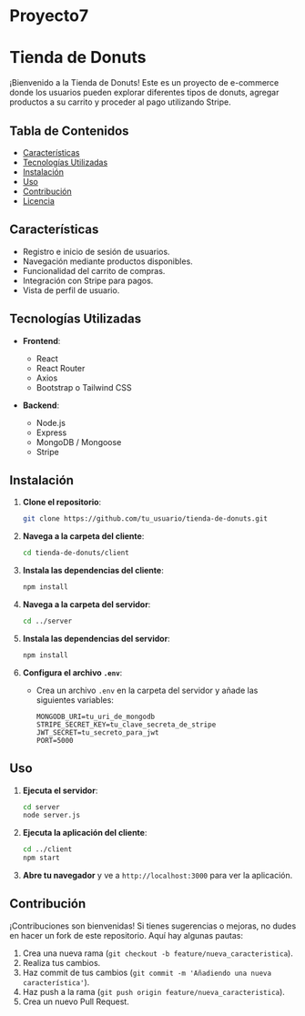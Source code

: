 # Proyecto7
# Tienda de Donuts

¡Bienvenido a la Tienda de Donuts! Este es un proyecto de e-commerce donde los usuarios pueden explorar diferentes tipos de donuts, agregar productos a su carrito y proceder al pago utilizando Stripe.

## Tabla de Contenidos

- [Características](#características)
- [Tecnologías Utilizadas](#tecnologías-utilizadas)
- [Instalación](#instalación)
- [Uso](#uso)
- [Contribución](#contribución)
- [Licencia](#licencia)

## Características

- Registro e inicio de sesión de usuarios.
- Navegación mediante productos disponibles.
- Funcionalidad del carrito de compras.
- Integración con Stripe para pagos.
- Vista de perfil de usuario.

## Tecnologías Utilizadas

- **Frontend**:
  - React
  - React Router
  - Axios
  - Bootstrap o Tailwind CSS

- **Backend**:
  - Node.js
  - Express
  - MongoDB / Mongoose
  - Stripe 

## Instalación

1. **Clone el repositorio**:
    ```bash
    git clone https://github.com/tu_usuario/tienda-de-donuts.git
    ```

2. **Navega a la carpeta del cliente**:
    ```bash
    cd tienda-de-donuts/client
    ```

3. **Instala las dependencias del cliente**:
    ```bash
    npm install
    ```

4. **Navega a la carpeta del servidor**:
    ```bash
    cd ../server
    ```

5. **Instala las dependencias del servidor**:
    ```bash
    npm install
    ```

6. **Configura el archivo `.env`**:
    - Crea un archivo `.env` en la carpeta del servidor y añade las siguientes variables:
      ```plaintext
      MONGODB_URI=tu_uri_de_mongodb
      STRIPE_SECRET_KEY=tu_clave_secreta_de_stripe
      JWT_SECRET=tu_secreto_para_jwt
      PORT=5000
      ```

## Uso

1. **Ejecuta el servidor**:
    ```bash
    cd server
    node server.js
    ```

2. **Ejecuta la aplicación del cliente**:
    ```bash
    cd ../client
    npm start
    ```

3. **Abre tu navegador** y ve a `http://localhost:3000` para ver la aplicación.

## Contribución

¡Contribuciones son bienvenidas! Si tienes sugerencias o mejoras, no dudes en hacer un fork de este repositorio. Aquí hay algunas pautas:

1. Crea una nueva rama (`git checkout -b feature/nueva_caracteristica`).
2. Realiza tus cambios.
3. Haz commit de tus cambios (`git commit -m 'Añadiendo una nueva característica'`).
4. Haz push a la rama (`git push origin feature/nueva_caracteristica`).
5. Crea un nuevo Pull Request.

